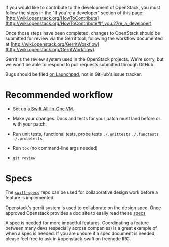 If you would like to contribute to the development of OpenStack,
you must follow the steps in the "If you're a developer"
section of this page: [http://wiki.openstack.org/HowToContribute](http://wiki.openstack.org/HowToContribute#If_you.27re_a_developer)

Once those steps have been completed, changes to OpenStack
should be submitted for review via the Gerrit tool, following
the workflow documented at [http://wiki.openstack.org/GerritWorkflow](http://wiki.openstack.org/GerritWorkflow).

Gerrit is the review system used in the OpenStack projects.  We're sorry, but
we won't be able to respond to pull requests submitted through GitHub.

Bugs should be filed [on Launchpad](https://bugs.launchpad.net/swift),
not in GitHub's issue tracker.

Recommended workflow
====================

 * Set up a [Swift All-In-One VM](http://docs.openstack.org/developer/swift/development_saio.html).

 * Make your changes. Docs and tests for your patch must land before
   or with your patch.

 * Run unit tests, functional tests, probe tests
   ``./.unittests``
   ``./.functests``
   ``./.probetests``

 * Run ``tox`` (no command-line args needed)

 * ``git review``

Specs
=====

The [``swift-specs``](https://github.com/openstack/swift-specs) repo
can be used for collaborative design work before a feature is implemented.

Openstack's gerrit system is used to collaborate on the design spec. Once 
approved Openstack provides a doc site to easily read these [specs](http://specs.openstack.org/openstack/swift-specs/)

A spec is needed for more impactful features. Coordinating a feature between
many devs (especially across companies) is a great example of when a spec is
needed. If you are unsure if a spec document is needed, please feel free to
ask in #openstack-swift on freenode IRC.
